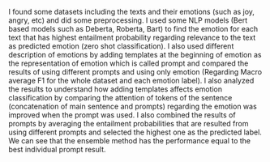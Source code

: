 I found some datasets including the texts and their emotions (such as joy, angry, etc) and did some preprocessing. I used some NLP models (Bert based models such as Deberta, Roberta, Bart) to find the emotion for each text that has highest entailment probability regarding relevance to the text as predicted emotion (zero shot classification). I also used different description of emotions by adding templates at the beginning of emotion as the representation of emotion which is called prompt and compared the results of using different prompts and using only emotion (Regarding Macro average F1 for the whole dataset and each emotion label). I also analyzed the results to understand how adding templates affects emotion classification by comparing the attention of tokens of the sentence (concatenation of main sentence and prompts) regarding the emotion was improved when the prompt was used.  I also combined the results of prompts by averaging the entailment probabilities that are resulted from using different prompts and selected the highest one as the predicted label. We can see that the ensemble method has the performance equal to the best individual prompt result.
